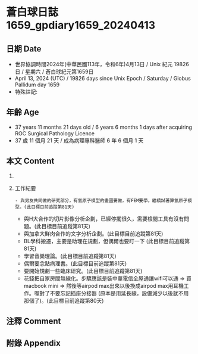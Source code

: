[_metadata_:encoding]: - "utf-8"
[_metadata_:language]: - "zh-Hant-TW"
[_metadata_:fileformat]: - "markdown"
[_metadata_:MIME_type]: - "text/plain"
[_metadata_:markdown_version]: - "commonmark version 0.30"
[_metadata_:markdown_spec]: - "https://spec.commonmark.org/0.30/"

# 蒼白球日誌1659_gpdiary1659_20240413 #

## 日期 Date ##

* 世界協調時間2024年(中華民國113年，令和6年)4月13日 / Unix 紀元 19826 日 / 星期六 / 蒼白球紀元第1659日
* April 13, 2024 (UTC) / 19826 days since Unix Epoch / Saturday / Globus Pallidum day 1659
* 特殊註記:

## 年齡 Age ##

* 37 years 11 months 21 days old / 6 years 6 months 1 days after acquiring ROC Surgical Pathology Licence
* 37 歲 11 個月 21 天 / 成為病理專科醫師 6 年 6 個月 1 天

## 本文 Content ##

1. 

    
2. 工作紀要

       - 與男友共同做的研究部分，有氫原子模型的畫圖要做，有FEM要學。繼續試著算氫原子模型。(此目標目前追蹤第81天)
   - 與H大合作的切片影像分析企劃，已經停擺很久，需要檢閱工具有沒有問題。(此目標目前追蹤第81天)
   - 與加拿大鮮肉合作的文字分析企劃。(此目標目前追蹤第81天)
   - BL學科搬遷，主要是助理在規劃，但偶爾也要盯一下 (此目標目前追蹤第81天)
   - 學習音樂理論。(此目標目前追蹤第81天)
   - 偶爾要念點病理書。(此目標目前追蹤第81天)
   - 要開始規劃一些臨床研究。(此目標目前追蹤第81天)
   - 花錢把自家房間無線化。步驟應該是裝中華電信全屋通讓wifi可以通 => 買macbook mini => 然後等airpod max出來以後換成airpod max用耳機工作。喔對了不要忘記插座分接器 (原本是用延長線，設備減少以後就不用那個了)。(此目標目前追蹤第80天)


## 注釋 Comment ##


## 附錄 Appendix ##

